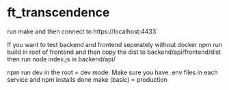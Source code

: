 # ft_transcendence
run make and then connect to https://localhost:4433

If you want to test backend and frontend seperately without docker
npm run build in root of frontend and then copy the dist to backend/api/frontend/dist
then run node index.js in backend/api/





npm run dev in the root = dev mode. Make sure you have .env files in each service and npm installs done
make (basic) = production

